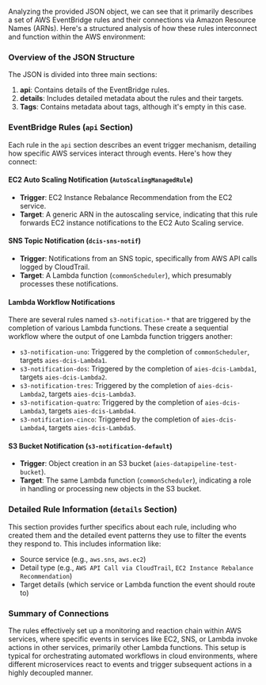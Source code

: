Analyzing the provided JSON object, we can see that it primarily describes a set of AWS EventBridge rules and their connections via Amazon Resource Names (ARNs). Here's a structured analysis of how these rules interconnect and function within the AWS environment:

### Overview of the JSON Structure

The JSON is divided into three main sections:

1. **api**: Contains details of the EventBridge rules.
2. **details**: Includes detailed metadata about the rules and their targets.
3. **Tags**: Contains metadata about tags, although it's empty in this case.

### EventBridge Rules (`api` Section)

Each rule in the `api` section describes an event trigger mechanism, detailing how specific AWS services interact through events. Here's how they connect:

#### EC2 Auto Scaling Notification (`AutoScalingManagedRule`)

- **Trigger**: EC2 Instance Rebalance Recommendation from the EC2 service.
- **Target**: A generic ARN in the autoscaling service, indicating that this rule forwards EC2 instance notifications to the EC2 Auto Scaling service.

#### SNS Topic Notification (`dcis-sns-notif`)

- **Trigger**: Notifications from an SNS topic, specifically from AWS API calls logged by CloudTrail.
- **Target**: A Lambda function (`commonScheduler`), which presumably processes these notifications.

#### Lambda Workflow Notifications

There are several rules named `s3-notification-*` that are triggered by the completion of various Lambda functions. These create a sequential workflow where the output of one Lambda function triggers another:

- `s3-notification-uno`: Triggered by the completion of `commonScheduler`, targets `aies-dcis-Lambda1`.
- `s3-notification-dos`: Triggered by the completion of `aies-dcis-Lambda1`, targets `aies-dcis-Lambda2`.
- `s3-notification-tres`: Triggered by the completion of `aies-dcis-Lambda2`, targets `aies-dcis-Lambda3`.
- `s3-notification-quatro`: Triggered by the completion of `aies-dcis-Lambda3`, targets `aies-dcis-Lambda4`.
- `s3-notification-cinco`: Triggered by the completion of `aies-dcis-Lambda4`, targets `aies-dcis-Lambda5`.

#### S3 Bucket Notification (`s3-notification-default`)

- **Trigger**: Object creation in an S3 bucket (`aies-datapipeline-test-bucket`).
- **Target**: The same Lambda function (`commonScheduler`), indicating a role in handling or processing new objects in the S3 bucket.

### Detailed Rule Information (`details` Section)

This section provides further specifics about each rule, including who created them and the detailed event patterns they use to filter the events they respond to. This includes information like:

- Source service (e.g., `aws.sns`, `aws.ec2`)
- Detail type (e.g., `AWS API Call via CloudTrail`, `EC2 Instance Rebalance Recommendation`)
- Target details (which service or Lambda function the event should route to)

### Summary of Connections

The rules effectively set up a monitoring and reaction chain within AWS services, where specific events in services like EC2, SNS, or Lambda invoke actions in other services, primarily other Lambda functions. This setup is typical for orchestrating automated workflows in cloud environments, where different microservices react to events and trigger subsequent actions in a highly decoupled manner.
